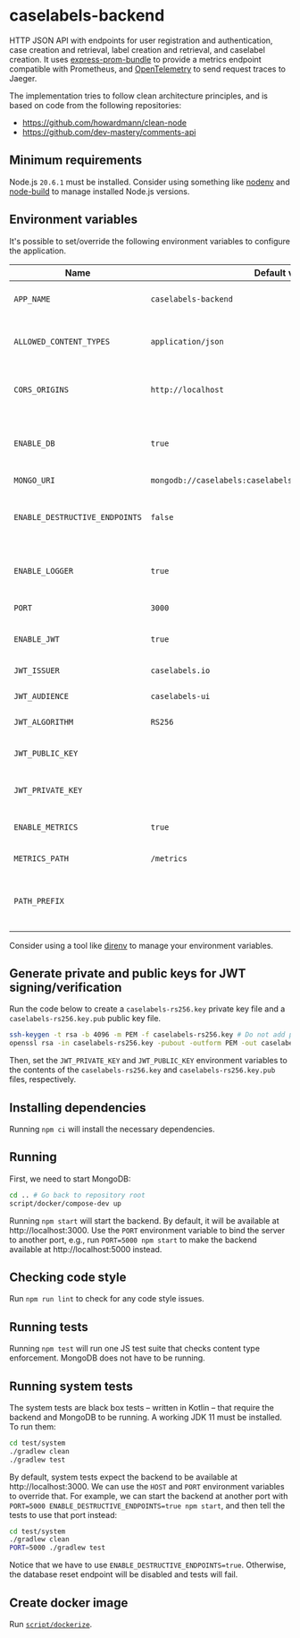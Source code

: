 # caselabels-backend

HTTP JSON API with endpoints for user registration and authentication, case creation and retrieval, label creation and retrieval, and caselabel creation. It uses [express-prom-bundle](https://www.npmjs.com/package/express-prom-bundle) to provide a metrics endpoint compatible with Prometheus, and [OpenTelemetry](https://opentelemetry.io/) to send request traces to Jaeger.

The implementation tries to follow clean architecture principles, and is based on code from the following repositories:

* https://github.com/howardmann/clean-node
* https://github.com/dev-mastery/comments-api


## Minimum requirements

Node.js `20.6.1` must be installed. Consider using something like [nodenv](https://github.com/nodenv/nodenv) and [node-build](https://github.com/nodenv/node-build) to manage installed Node.js versions.


## Environment variables

It's possible to set/override the following environment variables to configure the application.

| Name                           | Default value                                                | Description                                                        |
| ------------------------------ | ------------------------------------------------------------ | ------------------------------------------------------------------ |
| `APP_NAME`                     | `caselabels-backend`                                         | Used in the server's initial log message.                          |
| `ALLOWED_CONTENT_TYPES`        | `application/json`                                           | Comma-separated list of allowed content types.                     |
| `CORS_ORIGINS`                 | `http://localhost`                                           | Comma-separated list of allowed CORS origins.                      |
| `ENABLE_DB`                    | `true`                                                       | **Experimental!** Enables/disables the creation of a database connection.                      |
| `MONGO_URI`                    | `mongodb://caselabels:caselabels@localhost:27017/caselabels` | MongoDB URI.                                                       |
| `ENABLE_DESTRUCTIVE_ENDPOINTS` | `false`                                                      | Enables/disables the database reset endpoint used in system tests. |
| `ENABLE_LOGGER`                | `true`                                                       | Enables/disables the HTTP request/response logger.                 |
| `PORT`                         | `3000`                                                       | Port the server will listen on.                                    |
| `ENABLE_JWT`                   | `true`                                                       | Enables/disables JWT authentication.                               |
| `JWT_ISSUER`                   | `caselabels.io`                                              | JWT issuer claim.                                                  |
| `JWT_AUDIENCE`                 | `caselabels-ui`                                              | JWT audience claim.                                                |
| `JWT_ALGORITHM`                | `RS256`                                                      | JWT signature algorithm.                                           |
| `JWT_PUBLIC_KEY`               |                                                              | Public key for JWT signature algorithm.                            |
| `JWT_PRIVATE_KEY`              |                                                              | Private key for JWT signature algorithm.                           |
| `ENABLE_METRICS`               | `true`                                                       | Enables/disables metrics endpoint for Prometheus.                  |
| `METRICS_PATH`                 | `/metrics`                                                   | Mount path of metrics endpoint.                                    |
| `PATH_PREFIX`                  |                                                              | Mount prefix of application endpoints. Defaults to empty string.   |

Consider using a tool like [direnv](https://direnv.net/) to manage your environment variables.


## Generate private and public keys for JWT signing/verification

Run the code below to create a `caselabels-rs256.key` private key file and a `caselabels-rs256.key.pub` public key file.

```sh
ssh-keygen -t rsa -b 4096 -m PEM -f caselabels-rs256.key # Do not add passphrase.
openssl rsa -in caselabels-rs256.key -pubout -outform PEM -out caselabels-rs256.key.pub
```

Then, set the `JWT_PRIVATE_KEY` and `JWT_PUBLIC_KEY` environment variables to the contents of the `caselabels-rs256.key` and `caselabels-rs256.key.pub` files, respectively.


## Installing dependencies

Running `npm ci` will install the necessary dependencies.


## Running

First, we need to start MongoDB:

```sh
cd .. # Go back to repository root
script/docker/compose-dev up
```

Running `npm start` will start the backend. By default, it will be available at http://localhost:3000. Use the `PORT` environment variable to bind the server to another port, e.g., run `PORT=5000 npm start` to make the backend available at http://localhost:5000 instead.


## Checking code style

Run `npm run lint` to check for any code style issues.


## Running tests

Running `npm test` will run one JS test suite that checks content type enforcement. MongoDB does not have to be running.


## Running system tests

The system tests are black box tests – written in Kotlin – that require the backend and MongoDB to be running. A working JDK 11 must be installed. To run them:

```sh
cd test/system
./gradlew clean
./gradlew test
```

By default, system tests expect the backend to be available at http://localhost:3000. We can use the `HOST` and `PORT` environment variables to override that. For example, we can start the backend at another port with `PORT=5000 ENABLE_DESTRUCTIVE_ENDPOINTS=true npm start`, and then tell the tests to use that port instead:

```sh
cd test/system
./gradlew clean
PORT=5000 ./gradlew test
```

Notice that we have to use `ENABLE_DESTRUCTIVE_ENDPOINTS=true`. Otherwise, the database reset endpoint will be disabled and tests will fail.


## Create docker image

Run [`script/dockerize`](script/dockerize).
